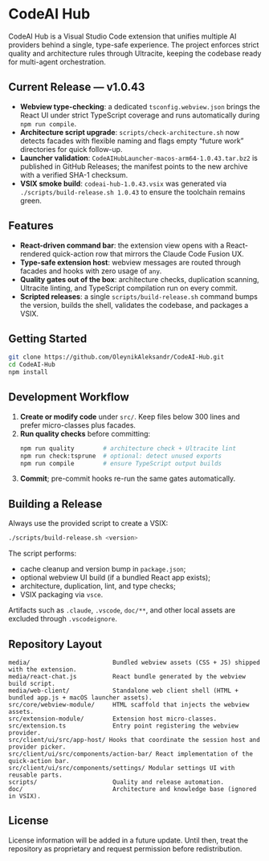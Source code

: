 # CodeAI Hub

CodeAI Hub is a Visual Studio Code extension that unifies multiple AI providers behind a single, type-safe experience. The project enforces strict quality and architecture rules through Ultracite, keeping the codebase ready for multi-agent orchestration.

## Current Release — v1.0.43
- **Webview type-checking**: a dedicated `tsconfig.webview.json` brings the React UI under strict TypeScript coverage and runs automatically during `npm run compile`.
- **Architecture script upgrade**: `scripts/check-architecture.sh` now detects facades with flexible naming and flags empty “future work” directories for quick follow-up.
- **Launcher validation**: `CodeAIHubLauncher-macos-arm64-1.0.43.tar.bz2` is published in GitHub Releases; the manifest points to the new archive with a verified SHA-1 checksum.
- **VSIX smoke build**: `codeai-hub-1.0.43.vsix` was generated via `./scripts/build-release.sh 1.0.43` to ensure the toolchain remains green.

## Features
- **React-driven command bar**: the extension view opens with a React-rendered quick-action row that mirrors the Claude Code Fusion UX.
- **Type-safe extension host**: webview messages are routed through facades and hooks with zero usage of `any`.
- **Quality gates out of the box**: architecture checks, duplication scanning, Ultracite linting, and TypeScript compilation run on every commit.
- **Scripted releases**: a single `scripts/build-release.sh` command bumps the version, builds the shell, validates the codebase, and packages a VSIX.

## Getting Started
```bash
git clone https://github.com/OleynikAleksandr/CodeAI-Hub.git
cd CodeAI-Hub
npm install
```

## Development Workflow
1. **Create or modify code** under `src/`. Keep files below 300 lines and prefer micro-classes plus facades.
2. **Run quality checks** before committing:
   ```bash
   npm run quality        # architecture check + Ultracite lint
   npm run check:tsprune  # optional: detect unused exports
   npm run compile        # ensure TypeScript output builds
   ```
3. **Commit**; pre-commit hooks re-run the same gates automatically.

## Building a Release
Always use the provided script to create a VSIX:
```bash
./scripts/build-release.sh <version>
```
The script performs:
- cache cleanup and version bump in `package.json`;
- optional webview UI build (if a bundled React app exists);
- architecture, duplication, lint, and type checks;
- VSIX packaging via `vsce`.

Artifacts such as `.claude`, `.vscode`, `doc/**`, and other local assets are excluded through `.vscodeignore`.

## Repository Layout
```
media/                       Bundled webview assets (CSS + JS) shipped with the extension.
media/react-chat.js          React bundle generated by the webview build script.
media/web-client/            Standalone web client shell (HTML + bundled app.js + macOS launcher assets).
src/core/webview-module/     HTML scaffold that injects the webview assets.
src/extension-module/        Extension host micro-classes.
src/extension.ts             Entry point registering the webview provider.
src/client/ui/src/app-host/ Hooks that coordinate the session host and provider picker.
src/client/ui/src/components/action-bar/ React implementation of the quick-action bar.
src/client/ui/src/components/settings/ Modular settings UI with reusable parts.
scripts/                     Quality and release automation.
doc/                         Architecture and knowledge base (ignored in VSIX).
```

## License
License information will be added in a future update. Until then, treat the repository as proprietary and request permission before redistribution.
